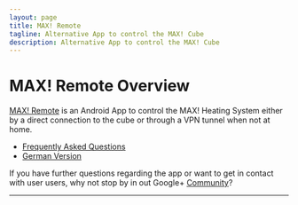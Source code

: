 ```yaml
---
layout: page
title: MAX! Remote
tagline: Alternative App to control the MAX! Cube
description: Alternative App to control the MAX! Cube
---
```


# MAX! Remote Overview

[MAX! Remote](https://play.google.com/store/apps/details?id=de.jutzig.max.remote.activity) is an Android App to control the MAX! Heating System either by a direct connection to the cube or through a VPN tunnel when not at home.


- [Frequently Asked Questions](pages/en-faq.html)
- [German Version](../index.html)

If you have further questions regarding the app or want to get in contact with user users, why not stop by in out Google+ [Community]("https://plus.google.com/communities/107406007042502511541")?

---

